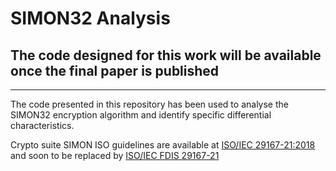 # SIMON32 Analysis
## The code designed for this work will be available once the final paper is published
***

The code presented in this repository has been used to analyse the SIMON32 encryption algorithm and identify specific differential characteristics. 

Crypto suite SIMON ISO guidelines are available at [ISO/IEC 29167-21:2018](https://www.iso.org/standard/70388.html) and soon to be replaced by [ISO/IEC FDIS 29167-21](https://www.iso.org/standard/89591.html)
